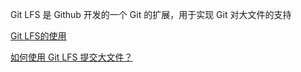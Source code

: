 Git LFS 是 Github 开发的一个 Git 的扩展，用于实现 Git 对大文件的支持

[Git LFS的使用](https://www.jianshu.com/p/493b81544f80)

[如何使用 Git LFS 提交大文件？](https://coding.net/help/doc/git/git-lfs.html)